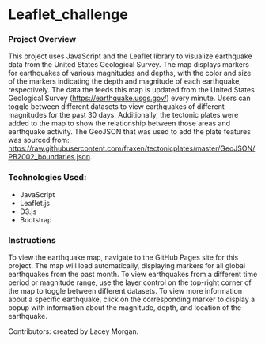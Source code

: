 # Leaflet_challenge

### Project Overview
This project uses JavaScript and the Leaflet library to visualize earthquake data from the United States Geological Survey. The map displays markers for earthquakes of various magnitudes and depths, with the color and size of the markers indicating the depth and magnitude of each earthquake, respectively. The data the feeds this map is updated from the United States Geological Survey (https://earthquake.usgs.gov/) every minute. Users can toggle between different datasets to view earthquakes of different magnitudes for the past 30 days. Additionally, the tectonic plates were added to the map to show the relationship between those areas and earthquake activity. The GeoJSON that was used to add the plate features was sourced from: https://raw.githubusercontent.com/fraxen/tectonicplates/master/GeoJSON/PB2002_boundaries.json.

### Technologies Used:
- JavaScript
- Leaflet.js
- D3.js
- Bootstrap

### Instructions
To view the earthquake map, navigate to the GitHub Pages site for this project. The map will load automatically, displaying markers for all global earthquakes from the past month. To view earthquakes from a different time period or magnitude range, use the layer control on the top-right corner of the map to toggle between different datasets. To view more information about a specific earthquake, click on the corresponding marker to display a popup with information about the magnitude, depth, and location of the earthquake.

Contributors: created by Lacey Morgan.



